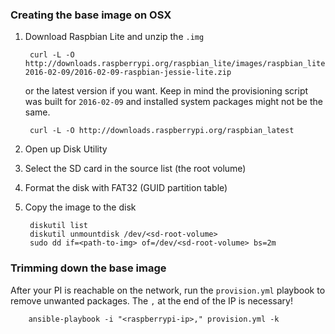### Creating the base image on OSX

1. Download Raspbian Lite and unzip the `.img`

        curl -L -O http://downloads.raspberrypi.org/raspbian_lite/images/raspbian_lite-2016-02-09/2016-02-09-raspbian-jessie-lite.zip

    or the latest version if you want. Keep in mind the provisioning script was built for `2016-02-09` and installed system packages might not be the same.

        curl -L -O http://downloads.raspberrypi.org/raspbian_latest

2. Open up Disk Utility
3. Select the SD card in the source list (the root volume)
4. Format the disk with FAT32 (GUID partition table)
5. Copy the image to the disk

        diskutil list
        diskutil unmountdisk /dev/<sd-root-volume>
        sudo dd if=<path-to-img> of=/dev/<sd-root-volume> bs=2m

### Trimming down the base image

After your PI is reachable on the network, run the `provision.yml` playbook to
remove unwanted packages. The `,` at the end of the IP is necessary! 

        ansible-playbook -i "<raspberrypi-ip>," provision.yml -k
